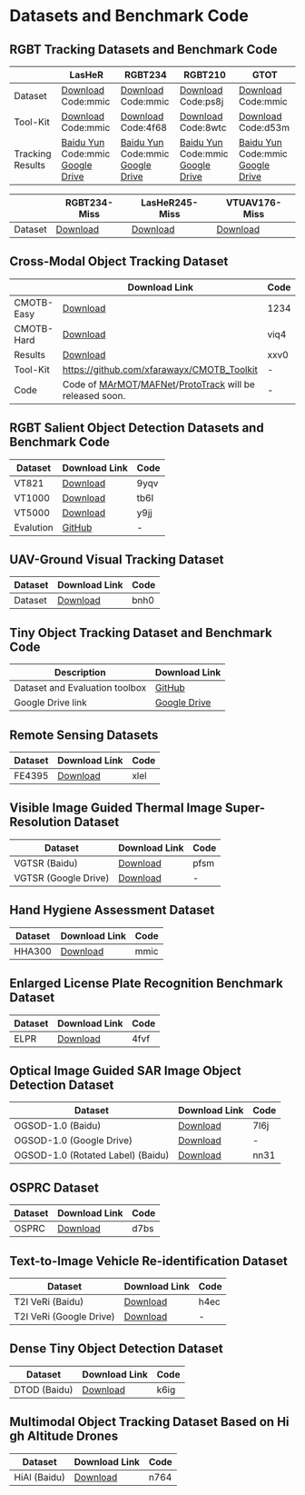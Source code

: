 # Datasets and Benchmark Code

## RGBT Tracking Datasets and Benchmark Code
|  | LasHeR | RGBT234 | RGBT210 | GTOT | 
| --- | --- | --- | --- | --- |
| Dataset | [Download](https://pan.baidu.com/s/1b8Lm1plmLVY2dkI24wV6qg) Code:mmic | [Download](https://pan.baidu.com/s/1qicLsdFbZPf--d1rTijLrw) Code:mmic | [Download](https://pan.baidu.com/s/1FClmX0SH3WarcczkEQbmwA) Code:ps8j | [Download](https://pan.baidu.com/s/1sf49H1nZr7Aly4Ex0WqTfA) Code:mmic | 
| Tool-Kit | [Download](https://pan.baidu.com/s/1SDohdsXcEkubF_pS_o43jw) Code:mmic | [Download](https://pan.baidu.com/s/1UksOGtD2yl6k8mtB-Wr39A) Code:4f68 | [Download](https://pan.baidu.com/s/1KHMlbhu5R29CJvundGL4Sw) Code:8wtc | [Download](https://pan.baidu.com/s/1iVVAXS4LZLvoQSGQnz7ROw) Code:d53m |
| Tracking Results | [Baidu Yun](https://pan.baidu.com/s/1P7_9EsIFvH7rXwLEIiDQGw) Code:mmic <br>[Google Drive](https://drive.google.com/drive/folders/1g0F0PR7W7IEByCZStpaQcqoCmzzoDHPh?usp=sharing)| [Baidu Yun](https://pan.baidu.com/s/1pnyf7FTFLL0fOenS5vkqGw) Code:mmic <br>[Google Drive](https://drive.google.com/drive/folders/17FsdlaK5W6fFiQ-YfYi40EXOCxNURvsQ?usp=sharing)| [Baidu Yun](https://pan.baidu.com/s/1c46jFGNCwrepAl-UI1YnpQ) Code:mmic <br>[Google Drive](https://drive.google.com/drive/folders/1qflOb9MzT_7Ww3tPXvX_hkUiI18Tq8YV?usp=sharing)| [Baidu Yun](https://pan.baidu.com/s/1V1WBeI0Kq3M6Rd_0L6B6iA) Code:mmic <br>[Google Drive](https://drive.google.com/drive/folders/1nHXbXDLlR7DIBth1vbOCzgVn-OSqL9ZV?usp=sharing)|


|  | RGBT234-Miss | LasHeR245-Miss | VTUAV176-Miss |
| --- | --- | --- | --- |
| Dataset | [Download](https://github.com/Alexadlu/Modality-missing-RGBT-Tracking/tree/main/RGBT234-Miss) |[Download](https://github.com/Alexadlu/Modality-missing-RGBT-Tracking/tree/main/LasHeR245-Miss) |[Download](https://github.com/Alexadlu/Modality-missing-RGBT-Tracking/tree/main/VTUAV176-Miss) |



## Cross-Modal Object Tracking Dataset
| | Download Link | Code |
| --- | --- | --- |
| CMOTB-Easy | [Download](https://pan.baidu.com/s/1w5MkfbsH_Gt-of5zrL4c-A?pwd=1234#list/path=%2F) | 1234 |
| CMOTB-Hard | [Download](https://pan.baidu.com/s/1hFjmVGNoTKrpkHUqs5ziaA) | viq4 |
| Results | [Download](https://pan.baidu.com/s/17YPR9y3XfQpSONfXL_RHCQ) | xxv0 |
| Tool-Kit | https://github.com/xfarawayx/CMOTB_Toolkit |-|
| Code | Code of [MArMOT](https://ojs.aaai.org/index.php/AAAI/article/view/20016)/[MAFNet](https://arxiv.org/pdf/2312.14446.pdf)/[ProtoTrack](https://arxiv.org/pdf/2312.14471.pdf) will be released soon. | - |

## RGBT Salient Object Detection Datasets and Benchmark Code
| Dataset | Download Link | Code |
| --- | --- | --- |
| VT821 | [Download](https://pan.baidu.com/s/1ksuUr3cr6_-fZAsSUp0n0w) | 9yqv |
| VT1000 | [Download](https://pan.baidu.com/s/1i7gfrHoaaRuateMXBxvmMw) | tb6l |
| VT5000 | [Download](https://pan.baidu.com/s/196S1GcnI56Vn6fLO3oXb5Q) | y9jj |
| Evalution | [GitHub](https://github.com/jiwei0921/Saliency-Evaluation-Toolbox) | - |

## UAV-Ground Visual Tracking Dataset
| Dataset | Download Link | Code |
| --- | --- | --- |
| Dataset | [Download](https://pan.baidu.com/s/1UjzbUHwebMFPkj0GNi0dbw?pwd=bnh0) | bnh0 |

## Tiny Object Tracking Dataset and Benchmark Code
| Description | Download Link |
| --- | --- |
| Dataset and Evaluation toolbox | [GitHub](https://github.com/ZYB0726/MKDNet) |
| Google Drive link | [Google Drive](https://drive.google.com/drive/folders/1dK05KfpIoVHQnOwuKEE3vnW8jPF9zdZf?usp=share_link) |

## Remote Sensing Datasets
| Dataset | Download Link | Code |
| --- | --- | --- |
| FE4395 | [Download](https://pan.baidu.com/s/1YZy8CZbtTHzAjtEqMnlnlA) | xlel |

## Visible Image Guided Thermal Image Super-Resolution Dataset
| Dataset | Download Link | Code |
| --- | --- | --- |
| VGTSR (Baidu) | [Download](https://pan.baidu.com/s/1eH9JoObOjuU3VFPT1yYHaw) | pfsm |
| VGTSR (Google Drive) | [Download](https://drive.google.com/drive/folders/19WLeBytRQ8IkE0Cf-s6Ejzcg9WJGBltE?usp=sharing) | - |

## Hand Hygiene Assessment Dataset
| Dataset | Download Link | Code |
| --- | --- | --- |
| HHA300 | [Download](https://pan.baidu.com/s/1fbHvs8kvkMulnVtVGFDl_A) | mmic |

## Enlarged License Plate Recognition Benchmark Dataset
| Dataset | Download Link | Code |
| --- | --- | --- |
| ELPR | [Download](https://pan.baidu.com/s/1-hhWfJaWtociFWcfR7pTrA) | 4fvf |

## Optical Image Guided SAR Image Object Detection Dataset
| Dataset | Download Link | Code |
| --- | --- | --- |
| OGSOD-1.0 (Baidu) | [Download](https://pan.baidu.com/s/1C5NxUWPQ9FVraeI1rvOx8A?pwd=7l6j) | 7l6j |
| OGSOD-1.0 (Google Drive) | [Download](https://drive.google.com/file/d/1CN_qOyMLY0aRqvvAhY6af76PobXwXNyf/view?usp=sharing) | - |
| OGSOD-1.0 (Rotated Label) (Baidu) | [Download](https://pan.baidu.com/s/1LJR63GcOnpVydYnq_DopcQ?pwd=nn31) | nn31 |

## OSPRC Dataset
| Dataset | Download Link | Code |
| --- | --- | --- |
| OSPRC | [Download](https://pan.baidu.com/s/1rLSx8NzewvQi9O9Bsw6Hzg?pwd=d7bs) | d7bs |

## Text-to-Image Vehicle Re-identification Dataset
| Dataset | Download Link | Code |
| --- | --- | --- |
| T2I VeRi (Baidu) | [Download](https://pan.baidu.com/s/1QVwHQw2S79LkC8dASD2Gvw) | h4ec |
| T2I VeRi (Google Drive) | [Download](https://drive.google.com/file/d/1tFmrQzTqltxMGPN71P4nSPs6Of23FGYV/view?usp=share_link) | - |

## Dense Tiny Object Detection Dataset
| Dataset | Download Link | Code |
| --- | --- | --- |
| DTOD (Baidu) | [Download](https://pan.baidu.com/s/1obbMwfgDDc_Pj9ehjsvnTg) | k6ig |

## Multimodal Object Tracking Dataset Based on High Altitude Drones
| Dataset | Download Link | Code |
| --- | --- | --- |
| HiAl (Baidu) | [Download](https://pan.baidu.com/s/1ZvdAstzQ9FCdGlPlBDUpJg) | n764 |

